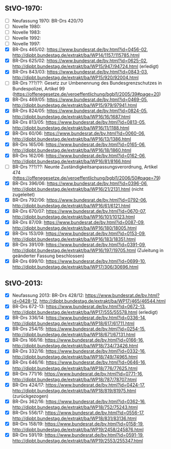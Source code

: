 StVO-1970:
---
- [ ] Neufassung 1970: BR-Drs 420/70
- [ ] Novelle 1980:
- [ ] Novelle 1983:
- [ ] Novelle 1992:
- [ ] Novelle 1997:
- [x] BR-Drs 465/02: https://www.bundesrat.de/bv.html?id=0456-02, http://dipbt.bundestag.de/extrakt/ba/WP14/1157/115785.html
- [x] BR-Drs 625/02: https://www.bundesrat.de/bv.html?id=0625-02, http://dipbt.bundestag.de/extrakt/ba/WP15/947/94724.html (erledigt)
- [x] BR-Drs 843/03: https://www.bundesrat.de/bv.html?id=0843-03, http://dipbt.bundestag.de/extrakt/ba/WP15/920/92004.html
- [ ] BR-Drs ???/??: Gesetz zur Umbenennung des Bundesgrenzschutzes in Bundespolizei, Artikel 99 (https://offenegesetze.de/veroeffentlichung/bgbl1/2005/39#page=20)
- [x] BR-Drs 469/05: https://www.bundesrat.de/bv.html?id=0469-05, http://dipbt.bundestag.de/extrakt/ba/WP15/979/97941.html
- [x] BR-Drs 824/05: https://www.bundesrat.de/bv.html?id=0824-05, http://dipbt.bundestag.de/extrakt/ba/WP16/16/1687.html
- [x] BR-Drs 813/05: https://www.bundesrat.de/bv.html?id=0813-05, http://dipbt.bundestag.de/extrakt/ba/WP16/11/1188.html
- [x] BR-Drs 60/06: https://www.bundesrat.de/bv.html?id=0060-06, http://dipbt.bundestag.de/extrakt/ba/WP16/13/1386.html
- [x] BR-Drs 165/06: https://www.bundesrat.de/bv.html?id=0165-06, http://dipbt.bundestag.de/extrakt/ba/WP16/18/1860.html
- [x] BR-Drs 162/06: https://www.bundesrat.de/bv.html?id=0162-06, http://dipbt.bundestag.de/extrakt/ba/WP16/81/8166.html
- [ ] BR-Drs ???/??: Neunte Zuständigkeitsanpassungsverordnung, Artikel 474 (https://offenegesetze.de/veroeffentlichung/bgbl1/2006/50#page=79)
- [x] BR-Drs 396/06: https://www.bundesrat.de/bv.html?id=0396-06, http://dipbt.bundestag.de/extrakt/ba/WP16/21/2131.html (nicht zugeleitet)
- [x] BR-Drs 792/06: https://www.bundesrat.de/bv.html?id=0792-06, http://dipbt.bundestag.de/extrakt/ba/WP16/61/6121.html
- [x] BR-Drs 670/07: https://www.bundesrat.de/bv.html?id=0670-07, http://dipbt.bundestag.de/extrakt/ba/WP16/101/10123.html
- [x] BR-Drs 87/09: https://www.bundesrat.de/bv.html?id=0087-09, http://dipbt.bundestag.de/extrakt/ba/WP16/180/18005.html
- [x] BR-Drs 153/09: https://www.bundesrat.de/bv.html?id=0153-09, http://dipbt.bundestag.de/extrakt/ba/WP16/183/18351.html
- [x] BR-Drs 391/09: https://www.bundesrat.de/bv.html?id=0391-09, http://dipbt.bundestag.de/extrakt/ba/WP16/197/19705.html (Zuleitung in geänderter Fassung beschlossen)
- [x] BR-Drs 699/10: https://www.bundesrat.de/bv.html?id=0699-10, http://dipbt.bundestag.de/extrakt/ba/WP17/306/30696.html

StVO-2013:
---
- [x] Neufassung 2013: BR-Drs 428/12: https://www.bundesrat.de/bv.html?id=0428-12, http://dipbt.bundestag.de/extrakt/ba/WP17/465/46544.html
- [x] BR-Drs 672-13: https://www.bundesrat.de/bv.html?id=0672-13, http://dipbt.bundestag.de/extrakt/ba/WP17/555/55578.html (erledigt)
- [x] BR-Drs 336/14: https://www.bundesrat.de/bv.html?id=0336-14, http://dipbt.bundestag.de/extrakt/ba/WP18/617/61711.html
- [x] BR-Drs 254/15: https://www.bundesrat.de/bv.html?id=0254-15, http://dipbt.bundestag.de/extrakt/ba/WP18/671/67131.html
- [x] BR-Drs 166/16: https://www.bundesrat.de/bv.html?id=0166-16, http://dipbt.bundestag.de/extrakt/ba/WP18/734/73426.html
- [x] BR-Drs 332/16: https://www.bundesrat.de/bv.html?id=0332-16, http://dipbt.bundestag.de/extrakt/ba/WP18/749/74965.html
- [x] BR-Drs 646/16: https://www.bundesrat.de/bv.html?id=0646-16, http://dipbt.bundestag.de/extrakt/ba/WP18/776/77625.html
- [x] BR-Drs 771/16: https://www.bundesrat.de/bv.html?id=0771-16, http://dipbt.bundestag.de/extrakt/ba/WP18/787/78707.html
- [x] BR-Drs 424/17: https://www.bundesrat.de/bv.html?id=0424-17, http://dipbt.bundestag.de/extrakt/ba/WP18/819/81975.html (zurückgezogen)
- [x] BR-Drs 362/16: https://www.bundesrat.de/bv.html?id=0362-16, http://dipbt.bundestag.de/extrakt/ba/WP18/752/75243.html
- [x] BR-Drs 556/17: https://www.bundesrat.de/bv.html?id=0556-17, http://dipbt.bundestag.de/extrakt/ba/WP18/831/83136.html
- [x] BR-Drs 158/19: https://www.bundesrat.de/bv.html?id=0158-19, http://dipbt.bundestag.de/extrakt/ba/WP19/2458/245876.html
- [x] BR-Drs 591/19: https://www.bundesrat.de/bv.html?id=0591-19, http://dipbt.bundestag.de/extrakt/ba/WP19/2553/255347.html
